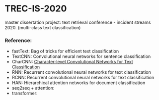 # TREC-IS-2020
master dissertation project: text retrieval conference - incident streams 2020. (multi-class text classification)

### Reference:
* fastText: Bag of tricks for efficient text classification
* TextCNN: Convolutional neural networks for sentence classification
* CharCNN: [Character-level Convolutional Networks for Text Classification](https://arxiv.org/pdf/1509.01626.pdf)
* RNN: Recurrent convolutional neural networks for text classification
* RCNN: Recurrent convolutional neural networks for text classification
* HAN: Hierarchical attention networks for document classification
* seq2seq + attention: 
* transformer: 
